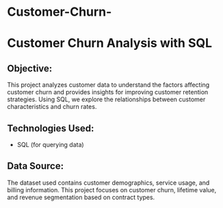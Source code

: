 # Customer-Churn-

# Customer Churn Analysis with SQL

## Objective:
This project analyzes customer data to understand the factors affecting customer churn and provides insights for improving customer retention strategies. Using SQL, we explore the relationships between customer characteristics and churn rates.

## Technologies Used:
- SQL (for querying data)

## Data Source:
The dataset used contains customer demographics, service usage, and billing information. This project focuses on customer churn, lifetime value, and revenue segmentation based on contract types.

